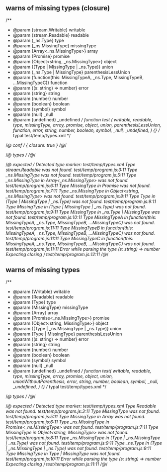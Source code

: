 ## warns of missing types (closure)
/**
 * @param {stream.Writable} writable
 * @param {stream.Readable} readable
 * @param {_ns.Type} type
 * @param {_ns.MissingType} missingType
 * @param {Array<_ns.MissingType>} array
 * @param {Promise<MissingType>} promise
 * @param {Object<string, _ns.MissingType>} object
 * @param {(Type | MissingType | _ns.Type)} union
 * @param {_ns.Type | MissingType} parenthesisLessUnion
 * @param {function(this: MissingTypeA, _ns.Type, MissingTypeB, ...MissingTypeC)} function
 * @param {(s: string) => number} error
 * @param {string} string
 * @param {number} number
 * @param {boolean} boolean
 * @param {symbol} symbol
 * @param {null} _null
 * @param {undefined} _undefined
 */
function test (
  writable, readable,
  type, missingType,
  array, promise, object, union, parenthesisLessUnion, function,
  error,
  string, number, boolean, symbol, _null, _undefined,
) {}
/* typal test/temp/types.xml */


/*@ conf */
{ closure: true }
/*@*/

/*@ types */
<types namespace="_ns">
  <import from="stream" name="Writable" />
  <type name="Type"></type>
</types>
/*@*/

/*@ expected */
Detected type marker: test/temp/types.xml
Type stream.Readable was not found.
test/temp/program.js:3:11
Type _ns.MissingType was not found.
test/temp/program.js:5:11
Type _ns.MissingType in Array<_ns.MissingType> was not found.
test/temp/program.js:6:11
Type MissingType in Promise<MissingType> was not found.
test/temp/program.js:7:11
Type _ns.MissingType in Object<string, _ns.MissingType> was not found.
test/temp/program.js:8:11
Type Type in (Type | MissingType | _ns.Type) was not found.
test/temp/program.js:9:11
Type MissingType in (Type | MissingType | _ns.Type) was not found.
test/temp/program.js:9:11
Type MissingType in _ns.Type | MissingType was not found.
test/temp/program.js:10:11
Type MissingTypeA in function(this: MissingTypeA, _ns.Type, MissingTypeB, ...MissingTypeC) was not found.
test/temp/program.js:11:11
Type MissingTypeB in function(this: MissingTypeA, _ns.Type, MissingTypeB, ...MissingTypeC) was not found.
test/temp/program.js:11:11
Type MissingTypeC in function(this: MissingTypeA, _ns.Type, MissingTypeB, ...MissingTypeC) was not found.
test/temp/program.js:11:11
Error while parsing the type (s: string) => number
Expecting closing )
test/temp/program.js:12:11
/*@*/

## warns of missing types
/**
 * @param {Writable} writable
 * @param {Readable} readable
 * @param {Type} type
 * @param {MissingType} missingType
 * @param {Array<MissingType>} array
 * @param {Promise<_ns.MissingType>} promise
 * @param {Object<string, MissingType>} object
 * @param {(Type | _ns.MissingType | _ns.Type)} union
 * @param {Type | MissingType} parenthesisLessUnion
 * @param {(s: string) => number} error
 * @param {string} string
 * @param {number} number
 * @param {boolean} boolean
 * @param {symbol} symbol
 * @param {null} _null
 * @param {undefined} _undefined
 */
function test(
  writable, readable,
  type, missingType,
  array, promise, object, union, unionWithoutParenthesis,
  error,
  string, number, boolean, symbol, _null, _undefined,
) {}
/* typal test/temp/types.xml */


/*@ types */
<types namespace="_ns">
  <import from="stream" name="Writable" />
  <type name="Type"></type>
</types>
/*@*/

/*@ expected */
Detected type marker: test/temp/types.xml
Type Readable was not found.
test/temp/program.js:3:11
Type MissingType was not found.
test/temp/program.js:5:11
Type MissingType in Array<MissingType> was not found.
test/temp/program.js:6:11
Type _ns.MissingType in Promise<_ns.MissingType> was not found.
test/temp/program.js:7:11
Type MissingType in Object<string, MissingType> was not found.
test/temp/program.js:8:11
Type _ns.MissingType in (Type | _ns.MissingType | _ns.Type) was not found.
test/temp/program.js:9:11
Type _ns.Type in (Type | _ns.MissingType | _ns.Type) was not found.
test/temp/program.js:9:11
Type MissingType in Type | MissingType was not found.
test/temp/program.js:10:11
Error while parsing the type (s: string) => number
Expecting closing )
test/temp/program.js:11:11
/*@*/